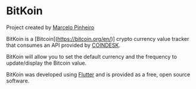 # BitKoin

Project created by [Marcelo Pinheiro](https://twitter.com/mpinheir)

BitKoin is a [Bitcoin[(https://bitcoin.org/en/)] crypto currency value tracker that consumes an API provided by [COINDESK](https://www.coindesk.com/).  

BitKoin will allow you to set the default currency and the frequency to update/display the Bitcoin value.

BitKoin was developed using [Flutter](https://flutter.io) and is provided as a free, open source software.







